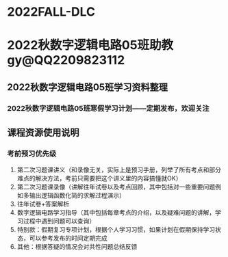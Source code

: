 # 2022FALL-DLC 
# 2022秋数字逻辑电路05班助教gy@QQ2209823112
## 2022秋数字逻辑电路05班学习资料整理
###  2022秋数字逻辑电路05班寒假学习计划——定期发布，欢迎关注
## 课程资源使用说明
### 考前预习优先级
1. 第二次习题课讲义（和录像无关，实际上是预习手册，列举了所有考点和部分难点的解决方法，考前只需要把这个讲义里的内容搞懂就OK）
2. 第二次习题课录像（讲解往年试卷以及考点回顾，其中包括对一些重要问题例如多输出逻辑函数化简的求解过程演示）
3. 往年试卷+答案解析
4. 数字逻辑电路学习指导（其中包括每章考点的介绍，以及疑难问题的讲解，学习过程中遇到问题可以查询）
5. 特别款：假期复习专项计划，根据个人学习习惯，如果计划在假期保持学习状态，可以参考发布的时间定期完成
6. 其他：根据答疑的情况会对共性问题总结反馈
  
  
